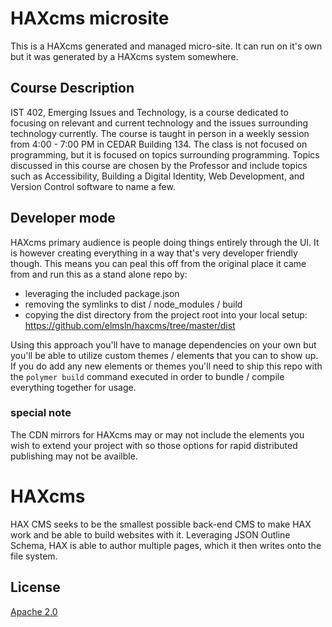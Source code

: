 # HAXcms microsite
This is a HAXcms generated and managed micro-site. It can run on it's own but it was generated by a HAXcms system somewhere.

## Course Description
IST 402, Emerging Issues and Technology, is a course dedicated to focusing on relevant and current technology and the issues surrounding technology currently. The course is taught in person in a weekly session from 4:00 - 7:00 PM in CEDAR Building 134. The class is not focused on programming, but it is focused on topics surrounding programming. Topics discussed in this course are chosen by the Professor and include topics such as Accessibility, Building a Digital Identity, Web Development, and Version Control software to name a few.

## Developer mode
HAXcms primary audience is people doing things entirely through the UI. It is however creating everything in a way that's very developer friendly though. This means you can peal this off from the original place it came from and run this as a stand alone repo by:

- leveraging the included package.json
- removing the symlinks to dist / node_modules / build
- copying the dist directory from the project root into your local setup: https://github.com/elmsln/haxcms/tree/master/dist

Using this approach you'll have to manage dependencies on your own but you'll be able to utilize custom themes / elements that you can to show up. If you do add any new elements or themes you'll need to ship this repo with the `polymer build` command executed in order to bundle / compile everything together for usage.

### special note
The CDN mirrors for HAXcms may or may not include the elements you wish to extend your project with so those options for rapid distributed publishing may not be availble.

# HAXcms
HAX CMS seeks to be the smallest possible back-end CMS to make HAX work and be able to build websites with it. Leveraging JSON Outline Schema, HAX is able to author multiple pages, which it then writes onto the file system.

## License
[Apache 2.0](LICENSE.md)

